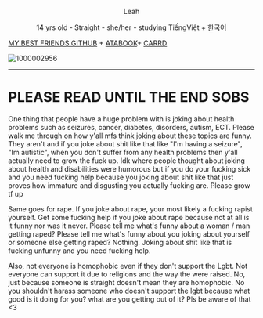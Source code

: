  <p align="center">Leah</p>
<p align="center">14 yrs old - Straight - she/her - studying TiếngViệt + 한국어</p>

[MY BEST FRIENDS GITHUB](https://github.com/PolishKorean2009)
+
[ATABOOK](https://chr1stmas3ve1.atabook.org)+ [CARRD](Https://ateezuhyrha.carrd.co)

![1000002956](https://github.com/user-attachments/assets/b3a3034d-e770-45cc-8987-0c0d2f623c90)

_________

 # PLEASE READ UNTIL THE END SOBS
One thing that people have a huge problem with is joking about health problems such as seizures, cancer, diabetes, disorders, autism, ECT. Please walk me through on how y'all mfs think joking about these topics are funny. They aren't and if you joke about shit like that like "I'm having a seizure", "Im autistic", when you don't suffer from any health problems then y'all actually need to grow the fuck up. Idk where people thought about joking about health and disabilities were humorous but if you do your fucking sick and you need fucking help because you joking about shit like that just proves how immature and disgusting you actually fucking are. Please grow tf up



Same goes for rape. If you joke about rape, your most likely a fucking rapist yourself. Get some fucking help if you joke about rape because not at all is it funny nor was it never. Please tell me what's funny about a woman / man getting raped? Please tell me what's funny about you joking about yourself or someone else getting raped? Nothing. Joking about shit like that is fucking unfunny and you need fucking help.

Also, not everyone is homophobic even if they don't support the Lgbt. Not everyone can support it due to religions and the way the were raised. No, just because someone is straight doesn't mean they are homophobic. No you shouldn't harass someone who doesn't support the lgbt because what good is it doing for you? what are you getting out of it? Pls be aware of that <3



